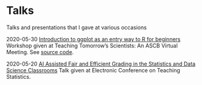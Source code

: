 # Talks
Talks and presentations that I gave at various occasions

2020-05-30 [Introduction to ggplot as an entry way to R for beginners](https://mdogucu.github.io/talks/ascb) Workshop given at Teaching Tomorrow’s Scientists: An ASCB Virtual Meeting. See [source code](https://github.com/mdogucu/talks/tree/master/ascb).

2020-05-20 [AI Assisted Fair and Efficient Grading in the Statistics and Data Science Classrooms](https://github.com/mdogucu/talks/blob/master/eCOTS-2020/slides.pdf) Talk given at Electronic Conference on Teaching Statistics.
